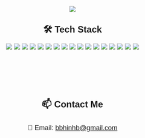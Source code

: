 <!-- 헤더 이미지 -->
<p align="center">
  <img src="https://capsule-render.vercel.app/api?type=Speech&color=0:c7bfe5,50:cbc9e3,100:afc4db&height=250&section=header&text=Welcome%20to-nl-My%20GitHub!&fontSize=40&fontColor=4a3f57&animation=twinkling&fontAlign=65,80&fontAlignY=50,70" />
</p>

<!-- 전체 스타일 -->
<div align="center" style="font-size: 18px; line-height: 1.8; font-family: sans-serif;">

<p style="font-size: 24px; font-weight: bold; margin-bottom: 10px;">🛠️ Tech Stack</p>

<img src="https://img.shields.io/badge/Java-007396?style=flat-square&logo=Java&logoColor=white" />
<img src="https://img.shields.io/badge/Spring-6DB33F?style=flat-square&logo=Spring&logoColor=white" />
<img src="https://img.shields.io/badge/Spring_Boot-6DB33F?style=flat-square&logo=Spring-Boot&logoColor=white" />
<img src="https://img.shields.io/badge/MySQL-4479A1?style=flat-square&logo=MySQL&logoColor=white" />

<img src="https://img.shields.io/badge/React-20232A?style=flat-square&logo=React&logoColor=white" />
<img src="https://img.shields.io/badge/JavaScript-F7DF1E?style=flat-square&logo=JavaScript&logoColor=white" />
<img src="https://img.shields.io/badge/HTML5-E34F26?style=flat-square&logo=HTML5&logoColor=white" />
<img src="https://img.shields.io/badge/CSS3-1572B6?style=flat-square&logo=CSS3&logoColor=white" />
<img src="https://img.shields.io/badge/Tailwind_CSS-06B6D4?style=flat-square&logo=Tailwind-CSS&logoColor=white" />
<img src="https://img.shields.io/badge/Bootstrap-7952B3?style=flat-square&logo=Bootstrap&logoColor=white" />

<img src="https://img.shields.io/badge/Git-F05032?style=flat-square&logo=Git&logoColor=white" />
<img src="https://img.shields.io/badge/GitHub-181717?style=flat-square&logo=GitHub&logoColor=white" />
<img src="https://img.shields.io/badge/VSCode-007ACC?style=flat-square&logo=Visual-Studio-Code&logoColor=white" />
<img src="https://img.shields.io/badge/IntelliJ_IDEA-000000?style=flat-square&logo=IntelliJ-IDEA&logoColor=white" />
<img src="https://img.shields.io/badge/Figma-F24E1E?style=flat-square&logo=Figma&logoColor=white" />
<img src="https://img.shields.io/badge/Postman-FF6C37?style=flat-square&logo=Postman&logoColor=white" />
<img src="https://img.shields.io/badge/Microsoft_Excel-217346?style=flat-square&logo=Microsoft-Excel&logoColor=white" />

<br /><br />

<p style="font-size: 24px; font-weight: bold; margin-top: 30px;">📫 Contact Me</p>

<p>📧 Email: <a href="mailto:bbhinhb@gmail.com">bbhinhb@gmail.com</a></p>

</div>
